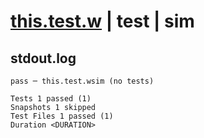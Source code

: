 # [this.test.w](../../../../../tests/valid/this.test.w) | test | sim

## stdout.log
```log
pass ─ this.test.wsim (no tests)

Tests 1 passed (1)
Snapshots 1 skipped
Test Files 1 passed (1)
Duration <DURATION>
```

